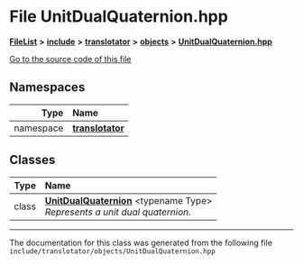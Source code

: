 

# File UnitDualQuaternion.hpp



[**FileList**](files.md) **>** [**include**](dir_d44c64559bbebec7f509842c48db8b23.md) **>** [**translotator**](dir_ffa3503b73a46a1fbf73d754da62ba14.md) **>** [**objects**](dir_d5306d4012edd8106bd4452d9b4e4e98.md) **>** [**UnitDualQuaternion.hpp**](UnitDualQuaternion_8hpp.md)

[Go to the source code of this file](UnitDualQuaternion_8hpp_source.md)
















## Namespaces

| Type | Name |
| ---: | :--- |
| namespace | [**translotator**](namespacetranslotator.md) <br> |


## Classes

| Type | Name |
| ---: | :--- |
| class | [**UnitDualQuaternion**](classtranslotator_1_1UnitDualQuaternion.md) &lt;typename Type&gt;<br>_Represents a unit dual quaternion._  |



















































------------------------------
The documentation for this class was generated from the following file `include/translotator/objects/UnitDualQuaternion.hpp`

